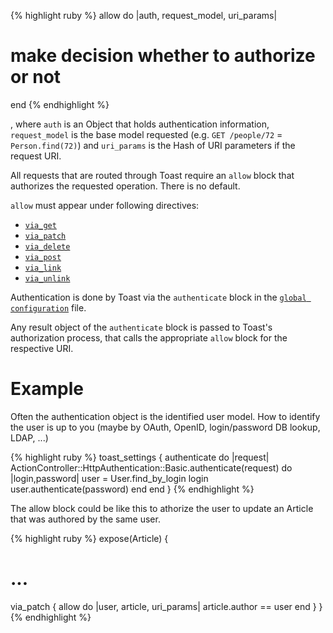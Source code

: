 {% highlight ruby %}
allow do |auth, request_model, uri_params|
  # make decision whether to authorize or not
end
{% endhighlight %}

, where `auth` is an Object that holds authentication information,
`request_model` is the base model requested (e.g. `GET /people/72` =
`Person.find(72)`) and `uri_params` is the Hash of URI parameters if the
request URI.

All requests that are routed through Toast require an `allow` block that authorizes the requested operation. There is no default.

`allow` must appear under following directives:

* [`via_get`](via_get)
* [`via_patch`](via_put)
* [`via_delete`](via_delete)
* [`via_post`](via_post)
* [`via_link`](via_link)
* [`via_unlink`](via_unlink)

Authentication is done by Toast via the `authenticate` block in the
[`global configuration`](global_config) file.

Any result object of the `authenticate` block is passed to Toast's
authorization process, that calls the appropriate `allow` block for
the respective URI.

# Example
Often the authentication object is the identified user model. How to
identify the user is up to you (maybe by OAuth, OpenID, login/password
DB lookup, LDAP, ...)

{% highlight ruby %}
toast_settings {
  authenticate do |request|
      ActionController::HttpAuthentication::Basic.authenticate(request) do |login,password|
        user = User.find_by_login login
        user.authenticate(password)
      end
  end
}
{% endhighlight %}

The allow block could be like this to athorize the user to update an
Article that was authored by the same user.

{% highlight ruby %}
expose(Article) {
  # ...
  via_patch {
    allow do |user, article, uri_params|
      article.author == user
    end
  }
}
{% endhighlight %}
